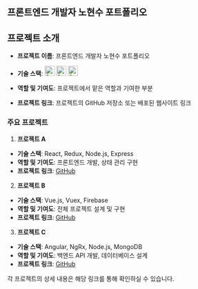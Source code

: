 ## 프론트엔드 개발자 노현수 포트폴리오

## 프로젝트 소개


- **프로젝트 이름**: 프론트엔드 개발자 노현수 포트폴리오
- **기술 스택**: 
  <img alt="Static Badge_html5" height="23px" src="https://img.shields.io/badge/HTML5-%23E33F26?style=flat&logo=HTML5&logoColor=%23fff">
  <img alt="Static Badge_css3" height="23px" src="https://img.shields.io/badge/CSS3-1572B6?style=flat&logo=CSS3&logoColor=%23fff">
  <img alt="Static Badge_javascript" height="23px" src="https://img.shields.io/badge/JavaScript-%23F7DF1E?style=flat&logo=JavaScript&logoColor=%23000">

- **역할 및 기여도**: 프로젝트에서 맡은 역할과 기여한 부분
- **프로젝트 링크**: 프로젝트의 GitHub 저장소 또는 배포된 웹사이트 링크

### 주요 프로젝트

1. **프로젝트 A**
  - **기술 스택**: React, Redux, Node.js, Express
  - **역할 및 기여도**: 프론트엔드 개발, 상태 관리 구현
  - **프로젝트 링크**: [GitHub](https://github.com/username/project-a)

2. **프로젝트 B**
  - **기술 스택**: Vue.js, Vuex, Firebase
  - **역할 및 기여도**: 전체 프로젝트 설계 및 구현
  - **프로젝트 링크**: [GitHub](https://github.com/username/project-b)

3. **프로젝트 C**
  - **기술 스택**: Angular, NgRx, Node.js, MongoDB
  - **역할 및 기여도**: 백엔드 API 개발, 데이터베이스 설계
  - **프로젝트 링크**: [GitHub](https://github.com/username/project-c)

각 프로젝트의 상세 내용은 해당 링크를 통해 확인하실 수 있습니다.